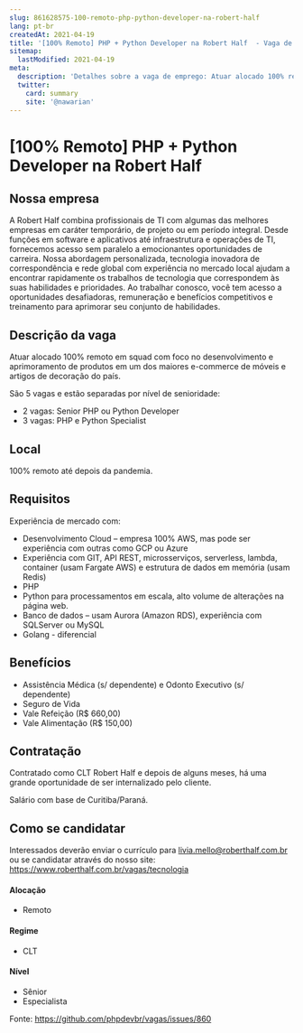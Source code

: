 ```yaml
---
slug: 861628575-100-remoto-php-python-developer-na-robert-half
lang: pt-br
createdAt: 2021-04-19
title: '[100% Remoto] PHP + Python Developer na Robert Half  - Vaga de Emprego'
sitemap:
  lastModified: 2021-04-19
meta:
  description: 'Detalhes sobre a vaga de emprego: Atuar alocado 100% remoto em squad com foco no desenvolvimento e aprimoramento de produtos em um dos maiores e-commerce de móveis e artigos de decoração do país. São 5 vagas e estão separadas por nível de senioridade: - 2 vagas: Senior PHP ou Python Developer - 3 vagas: PHP e Python Specialist'
  twitter:
    card: summary
    site: '@nawarian'
---
```


# [100% Remoto] PHP + Python Developer na Robert Half 

## Nossa empresa

A Robert Half combina profissionais de TI com algumas das melhores empresas em caráter temporário, de projeto ou em período integral. Desde funções em software e aplicativos até infraestrutura e operações de TI, fornecemos acesso sem paralelo a emocionantes oportunidades de carreira. Nossa abordagem personalizada, tecnologia inovadora de correspondência e rede global com experiência no mercado local ajudam a encontrar rapidamente os trabalhos de tecnologia que correspondem às suas habilidades e prioridades. Ao trabalhar conosco, você tem acesso a oportunidades desafiadoras, remuneração e benefícios competitivos e treinamento para aprimorar seu conjunto de habilidades.

## Descrição da vaga
 
Atuar alocado 100% remoto em squad com foco no desenvolvimento e aprimoramento de produtos em um dos maiores e-commerce de móveis e artigos de decoração do país.

São 5 vagas e estão separadas por nível de senioridade:

-  2 vagas: Senior PHP ou Python Developer 
-  3 vagas: PHP e Python Specialist 

## Local

100% remoto até depois da pandemia.

## Requisitos 

Experiência de mercado com:
- Desenvolvimento Cloud – empresa 100% AWS, mas pode ser experiência com outras como GCP ou Azure
- Experiência com GIT, API REST, microsserviços, serverless, lambda, container (usam Fargate AWS) e estrutura de dados em memória (usam Redis)
- PHP 
- Python para processamentos em escala, alto volume de alterações na página web.
- Banco de dados – usam Aurora (Amazon RDS), experiência com SQLServer ou MySQL
- Golang - diferencial 

## Benefícios

- Assistência Médica (s/ dependente) e Odonto Executivo (s/ dependente)
- Seguro de Vida
- Vale Refeição (R$ 660,00)
- Vale Alimentação (R$ 150,00)

## Contratação

Contratado como CLT Robert Half e depois de alguns meses, há uma grande oportunidade de ser internalizado pelo cliente.

Salário com base de Curitiba/Paraná.

## Como se candidatar

Interessados deverão enviar o currículo para livia.mello@roberthalf.com.br ou se candidatar através do nosso site: https://www.roberthalf.com.br/vagas/tecnologia

#### Alocação
- Remoto

#### Regime
- CLT

#### Nível
- Sênior
- Especialista

Fonte: https://github.com/phpdevbr/vagas/issues/860
